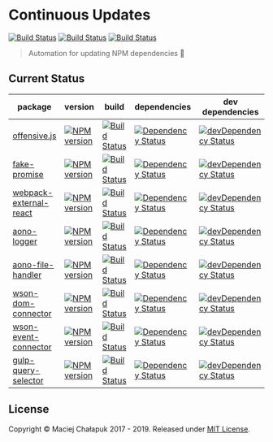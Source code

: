 # Continuous Updates
[<img src="https://travis-ci.org/mchalapuk/continuous-updates.svg?branch=master" alt="Build Status">](https://travis-ci.org/mchalapuk/continuous-updates)
[<img src="https://david-dm.org/mchalapuk/continuous-updates.svg" alt="Build Status">](https://david-dm.org/mchalapuk/continuous-updates)
[<img src="https://david-dm.org/mchalapuk/continuous-updates/dev-status.svg" alt="Build Status">](https://david-dm.org/mchalapuk/continuous-updates?type=dev)

> Automation for updating NPM dependencies :space_invader:

## Current Status

| package | version | build | dependencies | dev dependencies |
| ------- | ------- | ----- | ------------ | ---------------- |
| [offensive.js][offensive-repo-url] | [![NPM version][offensive-npm-image]][offensive-npm-url] | [![Build Status][offensive-travis-image]][offensive-travis-url] | [![Dependency Status][offensive-david-image]][offensive-david-url] | [![devDependency Status][offensive-david-image-dev]][offensive-david-url-dev] |
| [fake-promise][fake-promise-repo-url] | [![NPM version][fake-promise-npm-image]][fake-promise-npm-url] | [![Build Status][fake-promise-travis-image]][fake-promise-travis-url] | [![Dependency Status][fake-promise-david-image]][fake-promise-david-url] | [![devDependency Status][fake-promise-david-image-dev]][fake-promise-david-url-dev] |
| [webpack-external-react][webpack-er-repo-url] | [![NPM version][webpack-er-npm-image]][webpack-er-npm-url] | [![Build Status][webpack-er-travis-image]][webpack-er-travis-url] | [![Dependency Status][webpack-er-david-image]][webpack-er-david-url] | [![devDependency Status][webpack-er-david-image-dev]][webpack-er-david-url-dev] |
| [aono-logger][aono-repo-url] | [![NPM version][aono-npm-image]][aono-npm-url] | [![Build Status][aono-travis-image]][aono-travis-url] | [![Dependency Status][aono-david-image]][aono-david-url] | [![devDependency Status][aono-david-image-dev]][aono-david-url-dev] | 
| [aono-file-handler][aono-fh-repo-url] | [![NPM version][aono-fh-npm-image]][aono-fh-npm-url] | [![Build Status][aono-fh-travis-image]][aono-fh-travis-url] | [![Dependency Status][aono-fh-david-image]][aono-fh-david-url] | [![devDependency Status][aono-fh-david-image-dev]][aono-fh-david-url-dev] | 
| [wson-dom-connector][wson-dc-repo-url] | [![NPM version][wson-dc-npm-image]][wson-dc-npm-url] | [![Build Status][wson-dc-travis-image]][wson-dc-travis-url] | [![Dependency Status][wson-dc-david-image]][wson-dc-david-url] | [![devDependency Status][wson-dc-david-image-dev]][wson-dc-david-url-dev] | 
| [wson-event-connector][wson-ec-repo-url] | [![NPM version][wson-ec-npm-image]][wson-ec-npm-url] | [![Build Status][wson-ec-travis-image]][wson-ec-travis-url] | [![Dependency Status][wson-ec-david-image]][wson-ec-david-url] | [![devDependency Status][wson-ec-david-image-dev]][wson-ec-david-url-dev] |
| [gulp-query-selector][gulp-qs-repo-url] | [![NPM version][gulp-qs-npm-image]][gulp-qs-npm-url] | [![Build Status][gulp-qs-travis-image]][gulp-qs-travis-url] | [![Dependency Status][gulp-qs-david-image]][gulp-qs-david-url] | [![devDependency Status][gulp-qs-david-image-dev]][gulp-qs-david-url-dev] |

[offensive-repo-url]: https://github.com/mchalapuk/offensive.js
[offensive-travis-url]: http://travis-ci.org/mchalapuk/offensive.js
[offensive-travis-image]: https://api.travis-ci.org/mchalapuk/offensive.js.svg?branch=master
[offensive-david-url]: https://david-dm.org/mchalapuk/offensive.js
[offensive-david-image]: https://david-dm.org/mchalapuk/offensive.js.svg
[offensive-david-url-dev]: https://david-dm.org/mchalapuk/offensive.js?type=dev
[offensive-david-image-dev]: https://david-dm.org/mchalapuk/offensive.js/dev-status.svg
[offensive-npm-url]: https://npmjs.org/package/offensive
[offensive-npm-image]: https://badge.fury.io/js/offensive.svg

[fake-promise-repo-url]: https://github.com/mchalapuk/fake-promise
[fake-promise-travis-url]: http://travis-ci.org/mchalapuk/fake-promise
[fake-promise-travis-image]: https://api.travis-ci.org/mchalapuk/fake-promise.svg?branch=master
[fake-promise-david-url]: https://david-dm.org/mchalapuk/fake-promise
[fake-promise-david-image]: https://david-dm.org/mchalapuk/fake-promise.svg
[fake-promise-david-url-dev]: https://david-dm.org/mchalapuk/fake-promise?type=dev
[fake-promise-david-image-dev]: https://david-dm.org/mchalapuk/fake-promise/dev-status.svg
[fake-promise-npm-url]: https://npmjs.org/package/fake-promise
[fake-promise-npm-image]: https://badge.fury.io/js/fake-promise.svg

[webpack-er-repo-url]: https://github.com/mchalapuk/webpack-external-react
[webpack-er-travis-url]: http://travis-ci.org/mchalapuk/webpack-external-react
[webpack-er-travis-image]: https://secure.travis-ci.org/mchalapuk/webpack-external-react.png?branch=master
[webpack-er-david-url]: https://david-dm.org/mchalapuk/webpack-external-react
[webpack-er-david-image]: https://david-dm.org/mchalapuk/webpack-external-react.svg
[webpack-er-david-url-dev]: https://david-dm.org/mchalapuk/webpack-external-react?type=dev
[webpack-er-david-image-dev]: https://david-dm.org/mchalapuk/webpack-external-react/dev-status.svg
[webpack-er-npm-url]: https://npmjs.org/package/webpack-external-react
[webpack-er-npm-image]: https://badge.fury.io/js/webpack-external-react.svg

[aono-repo-url]: https://github.com/aono-logger/aono
[aono-travis-url]: http://travis-ci.org/aono-logger/aono
[aono-travis-image]: https://api.travis-ci.org/aono-logger/aono.svg
[aono-david-url]: https://david-dm.org/aono-logger/aono
[aono-david-image]: https://david-dm.org/aono-logger/aono.svg
[aono-david-url-dev]: https://david-dm.org/aono-logger/aono?type=dev
[aono-david-image-dev]: https://david-dm.org/aono-logger/aono/dev-status.svg
[aono-npm-url]: https://npmjs.org/package/aono
[aono-npm-image]: https://badge.fury.io/js/aono.svg

[aono-fh-repo-url]: https://github.com/aono-logger/aono-file-handler
[aono-fh-travis-url]: http://travis-ci.org/aono-logger/aono-file-handler
[aono-fh-travis-image]: https://api.travis-ci.org/aono-logger/aono-file-handler.svg
[aono-fh-david-url]: https://david-dm.org/aono-logger/aono-file-handler
[aono-fh-david-image]: https://david-dm.org/aono-logger/aono-file-handler.svg
[aono-fh-david-url-dev]: https://david-dm.org/aono-logger/aono-file-handler?type=dev
[aono-fh-david-image-dev]: https://david-dm.org/aono-logger/aono-file-handler/dev-status.svg
[aono-fh-npm-url]: https://npmjs.org/package/aono-file-handler
[aono-fh-npm-image]: https://badge.fury.io/js/aono-file-handler.svg

[wson-dc-repo-url]: https://github.com/mchalapuk/wson-dom-connector
[wson-dc-travis-url]: http://travis-ci.org/mchalapuk/wson-dom-connector
[wson-dc-travis-image]: https://api.travis-ci.org/mchalapuk/wson-dom-connector.svg
[wson-dc-david-url]: https://david-dm.org/mchalapuk/wson-dom-connector
[wson-dc-david-image]: https://david-dm.org/mchalapuk/wson-dom-connector.svg
[wson-dc-david-url-dev]: https://david-dm.org/mchalapuk/wson-dom-connector?type=dev
[wson-dc-david-image-dev]: https://david-dm.org/mchalapuk/wson-dom-connector/dev-status.svg
[wson-dc-npm-url]: https://npmjs.org/package/wson-dom-connector
[wson-dc-npm-image]: https://badge.fury.io/js/wson-dom-connector.svg

[wson-ec-repo-url]: https://github.com/mchalapuk/wson-event-connector
[wson-ec-travis-url]: http://travis-ci.org/mchalapuk/wson-event-connector
[wson-ec-travis-image]: https://api.travis-ci.org/mchalapuk/wson-event-connector.svg
[wson-ec-david-url]: https://david-dm.org/mchalapuk/wson-event-connector
[wson-ec-david-image]: https://david-dm.org/mchalapuk/wson-event-connector.svg
[wson-ec-david-url-dev]: https://david-dm.org/mchalapuk/wson-event-connector#info=devDependencies
[wson-ec-david-image-dev]: https://david-dm.org/mchalapuk/wson-event-connector/dev-status.svg
[wson-ec-npm-url]: https://npmjs.org/package/wson-event-connector
[wson-ec-npm-image]: https://badge.fury.io/js/wson-event-connector.svg

[gulp-qs-repo-url]: https://github.com/mchalapuk/gulp-query-selector
[gulp-qs-travis-url]: http://travis-ci.org/mchalapuk/gulp-query-selector
[gulp-qs-travis-image]: https://secure.travis-ci.org/mchalapuk/gulp-query-selector.png?branch=master
[gulp-qs-david-url]: https://david-dm.org/mchalapuk/gulp-query-selector
[gulp-qs-david-image]: https://david-dm.org/mchalapuk/gulp-query-selector.svg
[gulp-qs-david-url-dev]: https://david-dm.org/mchalapuk/gulp-query-selector?type=dev
[gulp-qs-david-image-dev]: https://david-dm.org/mchalapuk/gulp-query-selector/dev-status.svg
[gulp-qs-npm-url]: https://npmjs.org/package/gulp-query-selector
[gulp-qs-npm-image]: https://badge.fury.io/js/gulp-query-selector.svg

## License

Copyright &copy; Maciej Chałapuk 2017 - 2019.
Released under [MIT License](LICENSE).

